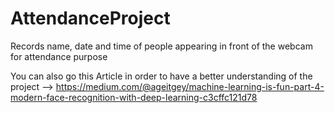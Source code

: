 # AttendanceProject
Records name, date and time of people appearing in front of the webcam for attendance purpose </br>

You can also go this Article in order to have a better understanding of the project --> https://medium.com/@ageitgey/machine-learning-is-fun-part-4-modern-face-recognition-with-deep-learning-c3cffc121d78
 
